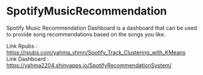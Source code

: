 # SpotifyMusicRecommendation
Spotify Music Recommendation Dashboard is a dashboard that can be used to provide song recommendations based on the songs you like.

Link Rpubs : https://rpubs.com/yahma_yhmn/Spotify_Track_Clustering_with_KMeans <br>
Link Dashboard : https://yahma2204.shinyapps.io/SpotifyRecommendationSystem/
